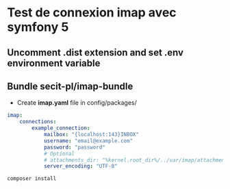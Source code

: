 # Test de connexion imap avec symfony 5

## Uncomment .dist extension and set .env environment variable

## Bundle secit-pl/imap-bundle

- Create **imap.yaml** file in config/packages/
```yaml
imap:
    connections:
        example_connection:
            mailbox: "{localhost:143}INBOX"
            username: "email@example.com"
            password: "password"
            # Optional
            # attachments_dir: "%kernel.root_dir%/../var/imap/attachments"
            server_encoding: "UTF-8"
```

```sh
composer install
```